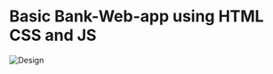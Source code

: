 # Basic Bank-Web-app using HTML CSS and JS
![Design](https://user-images.githubusercontent.com/68021535/112808119-48742f00-9096-11eb-87f7-9f1b7cd76e4f.png)
